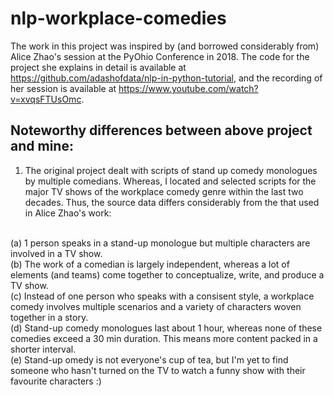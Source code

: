 # nlp-workplace-comedies

The work in this project was inspired by (and borrowed considerably from) Alice Zhao's session at the PyOhio Conference in 2018. The code for the project she explains in detail is available at https://github.com/adashofdata/nlp-in-python-tutorial, and the recording of her session is available at https://www.youtube.com/watch?v=xvqsFTUsOmc.
## Noteworthy differences between above project and mine:
1. The original project dealt with scripts of stand up comedy monologues by multiple comedians. Whereas, I located and selected scripts for the major TV shows of the workplace comedy genre within the last two decades. Thus, the source data differs considerably from the that used in Alice Zhao's work:
<br>
  (a) 1 person speaks in a stand-up monologue but multiple characters are involved in a TV show.<br>
  (b) The work of a comedian is largely independent, whereas a lot of elements (and teams) come together to conceptualize, write, and produce a TV show.<br>
  (c) Instead of one person who speaks with a consisent style, a workplace comedy involves multiple scenarios and a variety of characters woven together in a story.<br>
  (d) Stand-up comedy monologues last about 1 hour, whereas none of these comedies exceed a 30 min duration. This means more content packed in a shorter interval.<br>
  (e) Stand-up omedy is not everyone's cup of tea, but I'm yet to find someone who hasn't turned on the TV to watch a funny show with their favourite characters :)<br>
